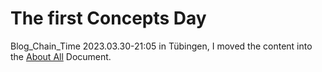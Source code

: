 # The first Concepts Day

Blog_Chain_Time 2023.03.30-21:05 in Tübingen, I moved the content into the [About All](23.md) Document.

